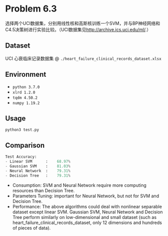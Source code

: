 # Problem 6.3
选择两个UCI数据集，分别用线性核和高斯核训练一个SVM，并与BP神经网络和C4.5决策树进行实验比较。（UCI数据集见<http://archive.ics.uci.edu/ml/>.）

## Dataset
UCI 心衰临床记录数据集 @ `./heart_failure_clinical_records_dataset.xlsx`

## Environment
- `python 3.7.0`  
- `xlrd 1.2.0`  
- `tqdm 4.50.2`  
- `numpy 1.19.2`  

## Usage
```Shell
python3 test.py
```

## Comparison  
```Python
Test Accuracy:
- Linear SVM      :    68.97%
- Gaussian SVM    :    81.03%
- Neural Network  :    79.31%
- Decision Tree   :    79.31%
```  
- Consumption: SVM and Neural Network require more computing resources than Decision Tree.
- Parameters Tuning: important for Neural Network, but not for SVM and Decision Tree.
- Performance: The above algorithms could deal with nonlinear separable dataset except linear SVM. Gaussian SVM, Neural Network and Decision Tree perform similarly on low-dimensional and small dataset (such as heart_failure_clinical_records_dataset, only 12 dimensions and hundreds of pieces of data).